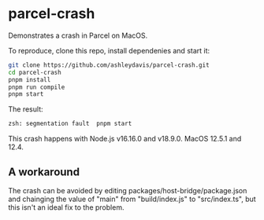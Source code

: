 # parcel-crash

Demonstrates a crash in Parcel on MacOS.

To reproduce, clone this repo, install dependenies and start it:

```bash
git clone https://github.com/ashleydavis/parcel-crash.git
cd parcel-crash
pnpm install
pnpm run compile
pnpm start
```

The result:

```bash
zsh: segmentation fault  pnpm start
```

This crash happens with Node.js v16.16.0 and v18.9.0.
MacOS 12.5.1 and 12.4.


## A workaround

The crash can be avoided by editing packages/host-bridge/package.json and chainging the value of "main" from "build/index.js" to "src/index.ts", but this isn't an ideal fix to the problem.